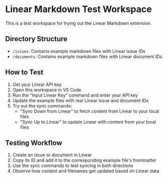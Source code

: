 # Linear Markdown Test Workspace

This is a test workspace for trying out the Linear Markdown extension.

## Directory Structure

- `/issues`: Contains example markdown files with Linear issue IDs
- `/documents`: Contains example markdown files with Linear document IDs

## How to Test

1. Get your Linear API key
2. Open this workspace in VS Code
3. Run the "Input Linear Key" command and enter your API key
4. Update the example files with real Linear issue and document IDs
5. Try out the sync commands:
   - "Sync Down from Linear" to fetch content from Linear to your local files
   - "Sync Up to Linear" to update Linear with content from your local files

## Testing Workflow

1. Create an issue or document in Linear
2. Copy its ID and add it to the corresponding example file's frontmatter
3. Use the sync commands to test syncing in both directions
4. Observe how content and filenames get updated based on Linear data
